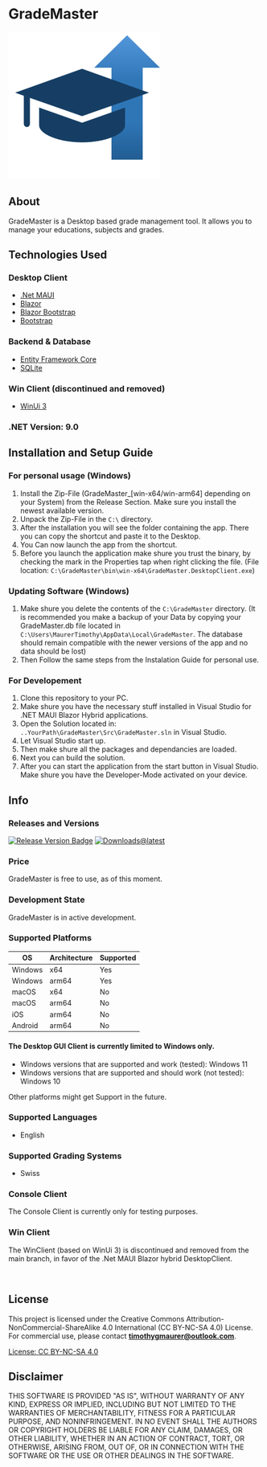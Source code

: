 # GradeMaster
![GradeMaster Logo](Images/logo.png)


## About
GradeMaster is a Desktop based grade management tool. It allows you to manage your educations, subjects and grades.


## Technologies Used

### Desktop Client
- [.Net MAUI](https://dotnet.microsoft.com/en-us/apps/maui)
- [Blazor](https://dotnet.microsoft.com/en-us/apps/aspnet/web-apps/blazor)
- [Blazor Bootstrap](https://demos.blazorbootstrap.com/) 
- [Bootstrap](https://getbootstrap.com/) <br>


### Backend & Database
- [Entity Framework Core](https://learn.microsoft.com/de-de/ef/core/)
- [SQLite](https://sqlite.org/) <br>

### Win Client (discontinued and removed)
- [WinUi 3](https://learn.microsoft.com/de-de/windows/apps/winui/winui3/) <br>

### .NET Version: 9.0


## Installation and Setup Guide

### For personal usage (Windows)
1. Install the Zip-File (GradeMaster_[win-x64/win-arm64] depending on your System) from the Release Section. Make sure you install the newest available version.
2. Unpack the Zip-File in the `C:\` directory.
3. After the installation you will see the folder containing the app. There you can copy the shortcut and paste it to the Desktop.
4. You Can now launch the app from the shortcut.
5. Before you launch the application make shure you trust the binary, by checking the mark in the Properties tap when right clicking the file. (File location: `C:\GradeMaster\bin\win-x64\GradeMaster.DesktopClient.exe`)

### Updating Software (Windows)
1. Make shure you delete the contents of the `C:\GradeMaster` directory. (It is recommended you make a backup of your Data by copying your GradeMaster.db file located in `C:\Users\MaurerTimothy\AppData\Local\GradeMaster`. The database should remain compatible with the newer versions of the app and no data should be lost)
2. Then Follow the same steps from the Instalation Guide for personal use.

### For Developement
1. Clone this repository to your PC.
2. Make shure you have the necessary stuff installed in Visual Studio for .NET MAUI Blazor Hybrid applications.
3. Open the Solution located in: `..YourPath\GradeMaster\Src\GradeMaster.sln` in Visual Studio.
4. Let Visual Studio start up.
5. Then make shure all the packages and dependancies are loaded.
6. Next you can build the solution.
7. After you can start the application from the start button in Visual Studio. Make shure you have the Developer-Mode activated on your device.


## Info

### Releases and Versions
[![Release Version Badge](https://img.shields.io/github/v/release/devt06/GradeMaster)](https://github.com/DevT06/GradeMaster/releases)
[![Downloads@latest](https://img.shields.io/github/downloads/devt06/GradeMaster/1.0.0/total)](https://github.com/DevT06/GradeMaster/releases/latest)

### Price
GradeMaster is free to use, as of this moment.

### Development State
GradeMaster is in active development. <br> 

### Supported Platforms
| OS      | Architecture | Supported |
|---------|--------------|-----------|
| Windows | x64          | Yes       |
| Windows | arm64        | Yes       |
| macOS   | x64          | No        |
| macOS   | arm64        | No        |
| iOS     | arm64        | No        |
| Android | arm64        | No        |

#### The Desktop GUI Client is currently limited to Windows only.
- Windows versions that are supported and work (tested): Windows 11
- Windows versions that are supported and should work (not tested): Windows 10

Other platforms might get Support in the future.

### Supported Languages
- English

### Supported Grading Systems
- Swiss

### Console Client
The Console Client is currently only for testing purposes.

### Win Client
The WinClient (based on WinUi 3) is discontinued and removed from the main branch, in favor of the .Net MAUI Blazor hybrid DesktopClient.


<br>


## License
This project is licensed under the Creative Commons Attribution-NonCommercial-ShareAlike 4.0 International (CC BY-NC-SA 4.0) License. For commercial use, please contact **[timothygmaurer@outlook.com](mailto:timothygmaurer@outlook.com)**.

[License: CC BY-NC-SA 4.0](https://creativecommons.org/licenses/by-nc-sa/4.0/)


## Disclaimer
THIS SOFTWARE IS PROVIDED "AS IS", WITHOUT WARRANTY OF ANY KIND, EXPRESS OR IMPLIED, INCLUDING BUT NOT LIMITED TO THE WARRANTIES OF MERCHANTABILITY, FITNESS FOR A PARTICULAR PURPOSE, AND NONINFRINGEMENT. IN NO EVENT SHALL THE AUTHORS OR COPYRIGHT HOLDERS BE LIABLE FOR ANY CLAIM, DAMAGES, OR OTHER LIABILITY, WHETHER IN AN ACTION OF CONTRACT, TORT, OR OTHERWISE, ARISING FROM, OUT OF, OR IN CONNECTION WITH THE SOFTWARE OR THE USE OR OTHER DEALINGS IN THE SOFTWARE.

